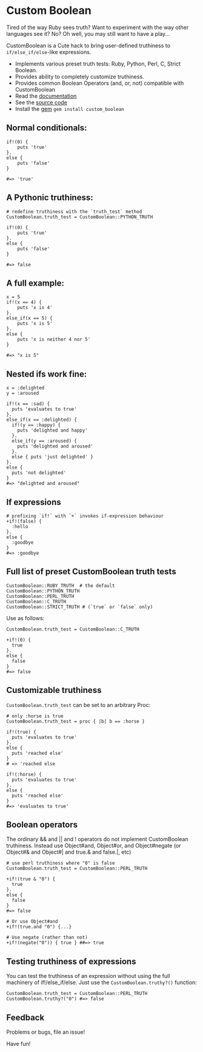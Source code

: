 Custom Boolean
==============

Tired of the way Ruby sees truth? Want to experiment with the
way other languages see it? No? Oh well, you may still want to have a play...

CustomBoolean is a Cute hack to bring user-defined truthiness to
`if/else_if/else`-like expressions.

* Implements various preset truth tests: Ruby, Python, Perl, C, Strict Boolean.
* Provides ability to completely customize truthiness.
* Provides common Boolean Operators (and, or, not) compatible with CustomBoolean
* Read the [documentation](http://rdoc.info/github/banister/custom_boolean/master/frames)
* See the [source code](http://github.com/banister/custom_boolean)
* Install the [gem](https://rubygems.org/gems/custom_boolean) `gem install custom_boolean`

Normal conditionals:
--------------------
    if!(0) { 
        puts 'true' 
    }.
    else { 
        puts 'false' 
    }

    #=> 'true'

A Pythonic truthiness:
----------------------

    # redefine truthiness with the `truth_test` method
    CustomBoolean.truth_test = CustomBoolean::PYTHON_TRUTH

    if!(0) { 
        puts 'true' 
    }.
    else { 
        puts 'false' 
    }

    #=> false

A full example:
------------------------

    x = 5
    if!(x == 4) {
        puts 'x is 4' 
    }.
    else_if(x == 5) {
        puts 'x is 5'
    }.
    else {
        puts 'x is neither 4 nor 5'
    }

    #=> "x is 5"


Nested ifs work fine:
-------------------------

    x = :delighted
    y = :aroused
    
    if!(x == :sad) {
      puts 'evaluates to true' 
    }.
    else_if(x == :delighted) {
      if!(y == :happy) {
        puts 'delighted and happy'
      }.
      else_if(y == :aroused) {
        puts 'delighted and aroused'
      }.
      else { puts 'just delighted' }
    }.
    else {
      puts 'not delighted'
    }
    #=> "delighted and aroused"

If expressions
----------------

    # prefixing `if!` with `+` invokes if-expression behaviour
    +if!(false) {
      :hello
    }.
    else {
      :goodbye
    }
    #=> :goodbye

Full list of preset CustomBoolean truth tests
----------------------------------------------

    CustomBoolean::RUBY_TRUTH  # the default
    CustomBoolean::PYTHON_TRUTH 
    CustomBoolean::PERL_TRUTH 
    CustomBoolean::C_TRUTH
    CustomBoolean::STRICT_TRUTH # (`true` or `false` only)

Use as follows:

    CustomBoolean.truth_test = CustomBoolean::C_TRUTH

    +if!(0) {
      true
    }.
    else {
      false
    }
    #=> false
       

Customizable truthiness
-------------------------

`CustomBoolean.truth_test` can be set to an arbitrary Proc:
    
    # only :horse is true
    CustomBoolean.truth_test = proc { |b| b == :horse }
    
    if!(true) {
      puts 'evaluates to true' 
    }.
    else {
      puts 'reached else'
    }
    # => 'reached else
    
    if!(:horse) {
      puts 'evaluates to true' 
    }.
    else {
      puts 'reached else'
    }
    #=> 'evaluates to true'


Boolean operators
-----------------

The ordinary && and || and ! operators do not implement
CustomBoolean truthiness. Instead use Object#and, Object#or, and
Object#negate (or Object#& and Object#| and true.& and false.|, etc)

    # use perl truthiness where "0" is false
    CustomBoolean.truth_test = CustomBoolean::PERL_TRUTH

    +if!(true & "0") {
      true
    }.
    else {
      false
    }
    #=> false

    # Or use Object#and
    +if!(true.and "0") {...}

    # Use negate (rather than not)
    +if!(negate("0")) { true } ##=> true   
    
Testing truthiness of expressions
----------------------------------

You can test the truthiness of an expression without using the
full machinery of if!/else_if/else. Just use the
`CustomBoolean.truthy?()` function:

    CustomBoolean.truth_test = CustomBoolean::PERL_TRUTH
    CustomBoolean.truthy?("0") #=> false
    
Feedback
-----------

Problems or bugs, file an issue!

Have fun!
